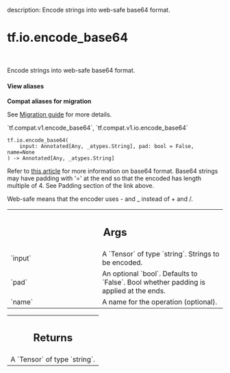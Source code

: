 description: Encode strings into web-safe base64 format.

<div itemscope itemtype="http://developers.google.com/ReferenceObject">
<meta itemprop="name" content="tf.io.encode_base64" />
<meta itemprop="path" content="Stable" />
</div>

# tf.io.encode_base64

<!-- Insert buttons and diff -->

<table class="tfo-notebook-buttons tfo-api nocontent" align="left">

</table>



Encode strings into web-safe base64 format.


<section class="expandable">
  <h4 class="showalways">View aliases</h4>
  <p>
<b>Compat aliases for migration</b>
<p>See
<a href="https://www.tensorflow.org/guide/migrate">Migration guide</a> for
more details.</p>
<p>`tf.compat.v1.encode_base64`, `tf.compat.v1.io.encode_base64`</p>
</p>
</section>

<pre class="devsite-click-to-copy prettyprint lang-py tfo-signature-link">
<code>tf.io.encode_base64(
    input: Annotated[Any, _atypes.String], pad: bool = False, name=None
) -> Annotated[Any, _atypes.String]
</code></pre>



<!-- Placeholder for "Used in" -->

Refer to [this article](https://en.wikipedia.org/wiki/Base64) for more information on
base64 format. Base64 strings may have padding with '=' at the
end so that the encoded has length multiple of 4. See Padding section of the
link above.

Web-safe means that the encoder uses - and _ instead of + and /.

<!-- Tabular view -->
 <table class="responsive fixed orange">
<colgroup><col width="214px"><col></colgroup>
<tr><th colspan="2"><h2 class="add-link">Args</h2></th></tr>

<tr>
<td>
`input`<a id="input"></a>
</td>
<td>
A `Tensor` of type `string`. Strings to be encoded.
</td>
</tr><tr>
<td>
`pad`<a id="pad"></a>
</td>
<td>
An optional `bool`. Defaults to `False`.
Bool whether padding is applied at the ends.
</td>
</tr><tr>
<td>
`name`<a id="name"></a>
</td>
<td>
A name for the operation (optional).
</td>
</tr>
</table>



<!-- Tabular view -->
 <table class="responsive fixed orange">
<colgroup><col width="214px"><col></colgroup>
<tr><th colspan="2"><h2 class="add-link">Returns</h2></th></tr>
<tr class="alt">
<td colspan="2">
A `Tensor` of type `string`.
</td>
</tr>

</table>

